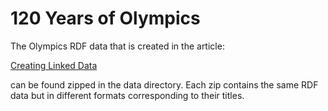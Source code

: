 # 120 Years of Olympics

The Olympics RDF data that is created in the article:

[Creating Linked Data](https://medium.com/@addlesee/creating-linked-data-31c7dd479a9e)

can be found zipped in the data directory. Each zip contains the same RDF data but in different formats corresponding to their titles.
